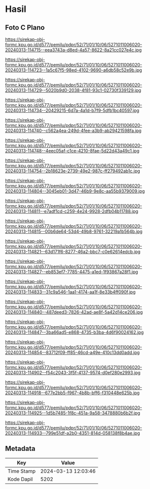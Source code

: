 # Hasil

## Foto C Plano

https://sirekap-obj-formc.kpu.go.id/d577/pemilu/pdpr/52/71/01/10/06/5271011006020-20240313-114715--eea3743a-d8ed-4a57-8622-8a21cc027e4c.jpg

https://sirekap-obj-formc.kpu.go.id/d577/pemilu/pdpr/52/71/01/10/06/5271011006020-20240313-114723--1a5c67f5-98ed-4102-9690-a6db58c52e9b.jpg

https://sirekap-obj-formc.kpu.go.id/d577/pemilu/pdpr/52/71/01/10/06/5271011006020-20240313-114729--5020b9d0-2038-4f81-93c1-02730f339129.jpg

https://sirekap-obj-formc.kpu.go.id/d577/pemilu/pdpr/52/71/01/10/06/5271011006020-20240313-114734--20429215-6d7a-4a1d-b7f9-5dfb1bc40597.jpg

https://sirekap-obj-formc.kpu.go.id/d577/pemilu/pdpr/52/71/01/10/06/5271011006020-20240313-114740--c562a4ea-249d-4fee-a3b9-ab29421598fa.jpg

https://sirekap-obj-formc.kpu.go.id/d577/pemilu/pdpr/52/71/01/10/06/5271011006020-20240313-114748--4eec05af-c1ce-4210-8fae-5d22d43a49c1.jpg

https://sirekap-obj-formc.kpu.go.id/d577/pemilu/pdpr/52/71/01/10/06/5271011006020-20240313-114754--2b18623e-2739-49e2-987c-ff279492ab1c.jpg

https://sirekap-obj-formc.kpu.go.id/d577/pemilu/pdpr/52/71/01/10/06/5271011006020-20240313-114804--3045eb01-3d47-46b9-9e8c-aa55b9379009.jpg

https://sirekap-obj-formc.kpu.go.id/d577/pemilu/pdpr/52/71/01/10/06/5271011006020-20240313-114811--e7adf1cd-c259-4e24-9928-2dfb04b11788.jpg

https://sirekap-obj-formc.kpu.go.id/d577/pemilu/pdpr/52/71/01/10/06/5271011006020-20240313-114815--00b6de64-53d4-49b8-9761-32219a1b564b.jpg

https://sirekap-obj-formc.kpu.go.id/d577/pemilu/pdpr/52/71/01/10/06/5271011006020-20240313-114821--63d171f6-8277-46a2-bbc7-c0e62614edcb.jpg

https://sirekap-obj-formc.kpu.go.id/d577/pemilu/pdpr/52/71/01/10/06/5271011006020-20240313-114827--eb853ef7-7785-4475-a1ed-1f93867a28f1.jpg

https://sirekap-obj-formc.kpu.go.id/d577/pemilu/pdpr/52/71/01/10/06/5271011006020-20240313-114833--31c9a546-1aa1-4174-aa1f-8e33b4ff090f.jpg

https://sirekap-obj-formc.kpu.go.id/d577/pemilu/pdpr/52/71/01/10/06/5271011006020-20240313-114840--487deed3-7826-42ad-ae8f-5a42d14ce206.jpg

https://sirekap-obj-formc.kpu.go.id/d577/pemilu/pdpr/52/71/01/10/06/5271011006020-20240313-114847--3ba66ad5-e868-4735-b3ba-4d6f90024162.jpg

https://sirekap-obj-formc.kpu.go.id/d577/pemilu/pdpr/52/71/01/10/06/5271011006020-20240313-114854--83712f09-ff85-46cd-a49e-410c13dd0add.jpg

https://sirekap-obj-formc.kpu.go.id/d577/pemilu/pdpr/52/71/01/10/06/5271011006020-20240313-114902--f54c2043-3f5f-4137-9574-d0ef280e2993.jpg

https://sirekap-obj-formc.kpu.go.id/d577/pemilu/pdpr/52/71/01/10/06/5271011006020-20240313-114918--677e2bb5-f967-4b8b-bff6-f310448e625b.jpg

https://sirekap-obj-formc.kpu.go.id/d577/pemilu/pdpr/52/71/01/10/06/5271011006020-20240313-114925--1d5b7485-1f8c-451a-9a58-3478880b6b2f.jpg

https://sirekap-obj-formc.kpu.go.id/d577/pemilu/pdpr/52/71/01/10/06/5271011006020-20240313-114933--799e51df-a2b0-4351-814d-058138f8b4ae.jpg


## Metadata

| Key        | Value               |
| ---------- | ------------------- |
| Time Stamp | 2024-03-13 12:03:46 |
| Kode Dapil | 5202                |



